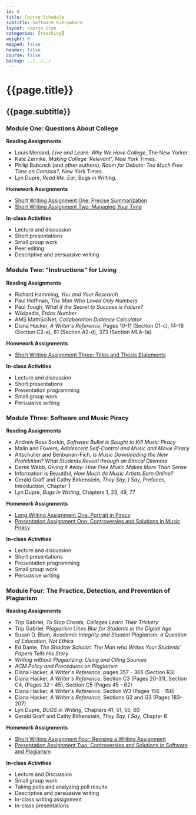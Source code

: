 ```yaml
---
id: 0 
title: Course Schedule
subtitle: Software Everywhere 
layout: course_item 
categories: [teaching]
weight: 0
mapped: false
header: false 
course: false 
backup: ../../../
---
```


# {{page.title}}

## {{page.subtitle}}

### Module One: Questions About College 

**Reading Assignments**

- Louis Menand, <em>Live and Learn: Why We Have College</em>, The New Yorker.
- Kate Zernike, <em>Making College 'Relevant'</em>, New York Times.
- Philip Babcock (and other authors), <em>Room for Debate: Too Much Free Time on Campus?</em>, New York Times.
- Lyn Dupre, <em>Read Me: Ear</em>, Bugs in Writing. 

**Homework Assignments**

- [Short Writing Assignment One: Precise Summarization]({{site.baseurl}}teaching/fs101F2013/provide/homework/hw1/fs101F2013-homework1.pdf)
- [Short Writing Assignment Two: Managing Your Time]({{site.baseurl}}teaching/fs101F2013/provide/homework/hw2/fs101F2013-homework2.pdf)

**In-class Activities**

- Lecture and discussion
- Short presentations
- Small group work
- Peer editing
- Descriptive and persuasive writing

### Module Two: "Instructions" for Living

**Reading Assignments**

- Richard Hamming, <em>You and Your Research</em>
- Paul Hoffman, <em>The Man Who Loved Only Numbers</em>
- Paul Tough, <em>What if the Secret to Success is Failure?</em>
- Wikipedia, *Erdos Number*
- AMS MathSciNet, *Collaboration Distance Calculator*
- Diana Hacker, <em>A Writer's Reference</em>, Pages 10-11 (Section C1-c), 14-18 (Section C2-a), 81 (Section A2-d), 373 (Section MLA-1a)

**Homework Assignments**

- [Short Writing Assignment Three: Titles and Thesis Statements]({{site.baseurl}}teaching/fs101F2013/provide/homework/hw3/fs101F2013-homework3.pdf)

**In-class Activities**

- Lecture and discussion
- Short presentations
- Presentation programming
- Small group work
- Persuasive writing

### Module Three: Software and Music Piracy 

**Reading Assignments**

- Andrew Ross Sorkin, <em>Software Bullet is Sought to Kill Music Piracy</em>
- Malin and Fowers, <em>Adolescent Self-Control and Music and Movie Piracy</em>
- Altschuller and Benbunan-Fich, <em>Is Music Downloading the New Prohibition? What Students Reveal through an Ethical Dilemma</em>
- Derek Webb, *Giving it Away: How Free Music Makes More Than Sense*
- Information is Beautiful, *How Much do Music Artists Earn Online?* 
- Gerald Graff and Cathy Birkenstein, <em>They Say, I Say</em>, Prefaces, Introduction, Chapter 1
-  Lyn Dupre, <em>Bugs in Writing</em>, Chapters 1, 23, 49, 77

**Homework Assignments**

- [Long Writing Assignment One: Portrait in Piracy]({{site.baseurl}}teaching/fs101F2013/provide/homework/hw4/fs101F2013-homework4.pdf)
- [Presentation Assignment One: Controversies and Solutions in Music Piracy]({{site.baseurl}}teaching/fs101F2013/provide/homework/hw5/fs101F2013-homework5.pdf)

**In-class Activities**

- Lecture and discussion
- Short presentations
- Presentation programming
- Small group work
- Persuasive writing

### Module Four: The Practice, Detection, and Prevention of Plagiarism

**Reading Assignments**

- Trip Gabriel, <em>To Stop Cheats, Colleges Learn Their Trickery</em>
- Trip Gabriel, <em>Plagiarism Lines Blur for Students in the Digital Age</em>
- Susan D. Blum, <em>Academic Integrity and Student Plagiarism: a Question of Education, Not Ethics</em>
- Ed Dante, <em>The Shadow Scholar: The Man who Writes Your Students' Papers Tells His Story</em>
- <em>Writing without Plagiarizing: Using and Citing Sources</em>
- <em>ACM Policy and Procedures on Plagiarism</em>
- Diana Hacker, <em>A Writer's Reference</em>, pages 357 - 365 (Section R3)
- Diana Hacker, <em>A Writer's Reference</em>, Section C3 (Pages 20-31), Section C4, (Pages 32 - 45), Section C5 (Pages 45 - 62)
- Diana Hacker, <em>A Writer's Reference</em>, Section W3 (Pages 156 - 158)
- Diana Hacker, <em>A Writer's Reference</em>, Sections G2 and G3 (Pages 183-207)
- Lyn Dupre, <em>BUGS in Writing</em>, Chapters 41, 51, 55, 60
- Gerald Graff and Cathy Birkenstein, <em>They Say, I Say</em>, Chapter 6

**Homework Assignments**

- [Short Writing Assignment Four: Revising a Writing Assignment]({{site.baseurl}}teaching/fs101F2013/provide/homework/hw6/fs101F2013-homework6.pdf)
- [Presentation Assignment Two: Controversies and Solutions in Software and Plagiarism]({{site.baseurl}}teaching/fs101F2013/provide/homework/hw7/fs101F2013-homework7.pdf)

**In-class Activities**

- Lecture and Discussion
- Small group work
- Taking polls and analyzing poll results
- Descriptive and persuasive writing
- In-class writing assignment
- In-class presentations


